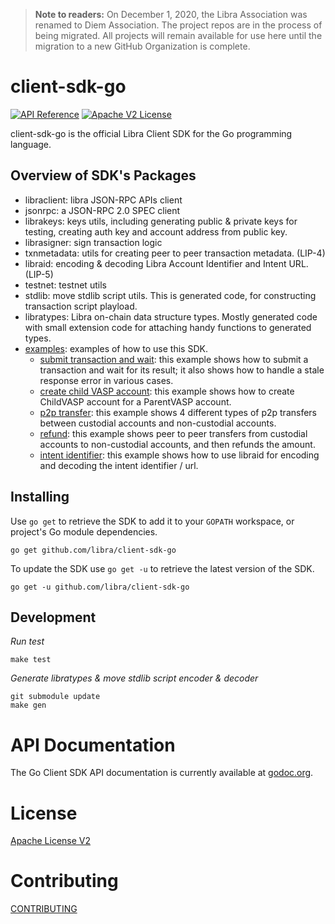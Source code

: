 > **Note to readers:** On December 1, 2020, the Libra Association was renamed to Diem Association. The project repos are in the process of being migrated. All projects will remain available for use here until the migration to a new GitHub Organization is complete.

# client-sdk-go

[![API Reference](https://img.shields.io/badge/api-reference-blue.svg)](https://github.com/libra/libra/blob/master/json-rpc/json-rpc-spec.md) [![Apache V2 License](https://img.shields.io/badge/license-Apache%20V2-blue.svg)](../master/LICENSE)

client-sdk-go is the official Libra Client SDK for the Go programming language.

## Overview of SDK's Packages

- libraclient: libra JSON-RPC APIs client
- jsonrpc: a JSON-RPC 2.0 SPEC client
- librakeys: keys utils, including generating public & private keys for testing, creating auth key and account address from public key.
- librasigner: sign transaction logic
- txnmetadata: utils for creating peer to peer transaction metadata. (LIP-4)
- libraid: encoding & decoding Libra Account Identifier and Intent URL. (LIP-5)
- testnet: testnet utils
- stdlib: move stdlib script utils. This is generated code, for constructing transaction script playload.
- libratypes: Libra on-chain data structure types. Mostly generated code with small extension code for attaching handy functions to generated types.
- [examples](../../tree/master/examples): examples of how to use this SDK.
  - [submit transaction and wait](../master/examples/exampleutils/submit_and_wait.go): this example shows how to submit a transaction and wait for its result; it also shows how to handle a stale response error in various cases.
  - [create child VASP account](../master/examples/create-child-vasp-account/main.go): this example shows how to create ChildVASP account for a ParentVASP account.
  - [p2p transfer](../master/examples/p2p-transfers/main.go): this example shows 4 different types of p2p transfers between custodial accounts and non-custodial accounts.
  - [refund](../master/examples/refund/main.go): this example shows peer to peer transfers from custodial accounts to non-custodial accounts, and then refunds the amount.
  - [intent identifier](../master/examples/intent-identifier/main.go): this example shows how to use libraid for encoding and decoding the intent identifier / url.

## Installing

Use `go get` to retrieve the SDK to add it to your `GOPATH` workspace, or
project's Go module dependencies.

	go get github.com/libra/client-sdk-go

To update the SDK use `go get -u` to retrieve the latest version of the SDK.

	go get -u github.com/libra/client-sdk-go


## Development

*Run test*

```
make test
```

*Generate libratypes & move stdlib script encoder & decoder*

```
git submodule update
make gen
```

# API Documentation

The Go Client SDK API documentation is currently available at [godoc.org](https://godoc.org/github.com/libra/client-sdk-go).

# License

[Apache License V2](../master/LICENSE)


# Contributing

[CONTRIBUTING](../master/CONTRIBUTING.md)
